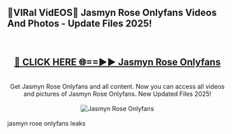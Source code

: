 <h2>🔴VIRal VidEOS🔴 Jasmyn Rose Onlyfans Videos And Photos - Update Files 2025!</h2>
<br>
<div align="center">
<h2><a href="https://virallinks.top/odZfE0" rel="nofollow">🔴 CLICK HERE 🌐==►► Jasmyn Rose Onlyfans</a></h2>
<br>
Get Jasmyn Rose Onlyfans and all content. Now you can access all videos and pictures of Jasmyn Rose Onlyfans. New Updated Files 2025!
<br>
<br>
<a href="https://virallinks.top/odZfE0" rel="nofollow" data-target="animated-image.originalLink"><img src="https://i.imgur.com/dJHk4Zq.gif)" alt="Jasmyn Rose Onlyfans" style="max-width: 100%; display: inline-block;" data-target="animated-image.originalImage"></a>
</div>
<br>
jasmyn rose onlyfans leaks